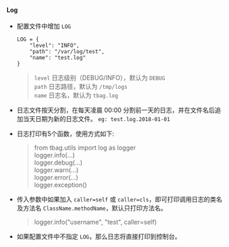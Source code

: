 #### Log

* 配置文件中增加 `LOG`
    ```text
	LOG = {
		"level": "INFO",
		"path": "/var/log/test",
		"name": "test.log"
	}
    ```
    > `level` 日志级别（DEBUG/INFO），默认为 `DEBUG`  
      `path` 日志路径，默认为 `/tmp/logs`  
      `name` 日志名，默认为 `tbag.log`
        
* 日志文件按天分割，在每天凌晨 00:00 分割前一天的日志，并在文件名后追加当天日期为新的日志文件。 `eg: test.log.2018-01-01`    

* 日志打印有5个函数，使用方式如下:
	> from tbag.utils import log as logger  
	  logger.info(...)  
	  logger.debug(...)  
	  logger.warn(...)  
	  logger.error(...)  
	  logger.exception()  

* 传入参数中如果加入 `caller=self` 或 `caller=cls`，即可打印调用日志的类名及方法名 `ClassName.methodName`，默认只打印方法名。
	> logger.info("username", "test", caller=self)

* 如果配置文件中不指定 `LOG`，那么日志将直接打印到控制台。
